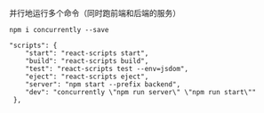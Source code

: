 并行地运行多个命令（同时跑前端和后端的服务）

`npm i concurrently --save`

```
"scripts": {
    "start": "react-scripts start",
    "build": "react-scripts build",
    "test": "react-scripts test --env=jsdom",
    "eject": "react-scripts eject",
    "server": "npm start --prefix backend",
    "dev": "concurrently \"npm run server\" \"npm run start\""
 },
```